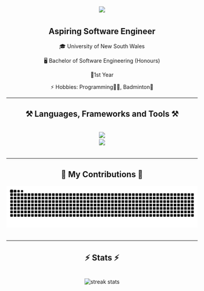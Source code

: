 <h1 align="center">
    <img src="https://readme-typing-svg.herokuapp.com/?font=Righteous&size=35&center=true&vCenter=true&width=500&height=70&duration=4000&lines=I'm+Harvard+Chong👋;+Welcome+to+my+Github!;" />
</h1>
<h2 align="center">Aspiring Software Engineer</h2>

<div align="center">
 
 🎓 University of New South Wales
 
 🖥️ Bachelor of Software Engineering (Honours)

 🥇1st Year 

⚡ Hobbies: Programming🧑‍💻, Badminton🏸

 </div>
 
 <hr/>
<h2 align="center">⚒️ Languages, Frameworks and Tools ⚒️</h2>
<br/>
<div align="center">
    <img src="https://skillicons.dev/icons?i=html,css,javascript,typescript,react,nodejs,express,jest" /><br>
    <img src="https://skillicons.dev/icons?i=c,cpp,java,py,vscode,pycharm,github,git" /><br>
</div>

<br/>
<hr/>

<div align="center">
  <h2>🐍 My Contributions 🐍</h2>
  <img alt="snake eating my contributions" src="https://raw.githubusercontent.com/froxzen/froxzen/output/github-contribution-grid-snake.svg" />
</div>
<br/>
<hr/>
<h2 align="center">⚡ Stats ⚡</h2>
<br>

<div align=center>
  <img width=390 src="https://github-readme-streak-stats-salesp07.vercel.app/?user=froxzen&count_private=true&theme=react&border_radius=10" alt="streak stats"/>
</div>
